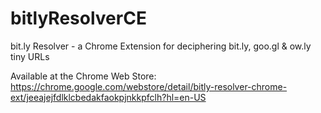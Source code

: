 # bitlyResolverCE
bit.ly Resolver - a Chrome Extension for deciphering bit.ly, goo.gl & ow.ly tiny URLs


Available at the Chrome Web Store: https://chrome.google.com/webstore/detail/bitly-resolver-chrome-ext/jeeajejfdlklcbedakfaokpjnkkpfclh?hl=en-US
